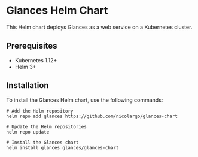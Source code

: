 # Glances Helm Chart

This Helm chart deploys Glances as a web service on a Kubernetes cluster.

## Prerequisites

- Kubernetes 1.12+
- Helm 3+

## Installation

To install the Glances Helm chart, use the following commands:

```shell
# Add the Helm repository
helm repo add glances https://github.com/nicolargo/glances-chart

# Update the Helm repositories
helm repo update

# Install the Glances chart
helm install glances glances/glances-chart

